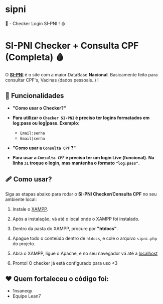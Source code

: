 # sipni
💉 - Checker Login SI-PNI ! 🩸 
# SI-PNI Checker + Consulta CPF (Completa) 🩸

O [**SI-PNI**](https://si-pni.saude.gov.br/) é o site com a maior DataBase **Nacional**. Basicamente feito para consultar CPF's, Vacinas (dados pessoais..) !

## 💉 Funcionalidades

- **"Como usar o Checker?"**
- **Para utilizar o `Checker SI-PNI` é preciso ter logins formatados em log:pass ou log|pass. Exemplo**:
  - `Email:senha`
  - `Email|senha`

- **"Como usar a `Consulta CPF` ?"**
- **Para usar a `Consulta CPF` é preciso ter um login Live (funcional). Na linha ``31`` troque o login, mas mantenha o formato `"log:pass"`.**

## 🩹 Como usar?

Siga as etapas abaixo para rodar o **SI-PNI Checker/Consulta CPF** no seu ambiente local:

1. Instale o [XAMPP](https://www.apachefriends.org/download.html).

2. Após a instalação, vá até o local onde o XAMPP foi instalado.

3. Dentro da pasta do XAMPP, procure por **"htdocs"**.

4. Apague todo o conteúdo dentro de `htdocs`, e cole o arquivo `sipni.php` do projeto.

5. Abra o XAMPP, ligue o Apache, e no seu navegador vá até a [localhost](http://localhost/)

6. Pronto! O checker já está configurado para uso <3

## ❤ Quem fortaleceu o código foi:

- 1nsaneqy
- Equipe Lean7
